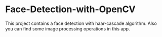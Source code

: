 # Face-Detection-with-OpenCV
This project contains a face detection with haar-cascade algorithm. Also you can find some image processing operations in this app.
